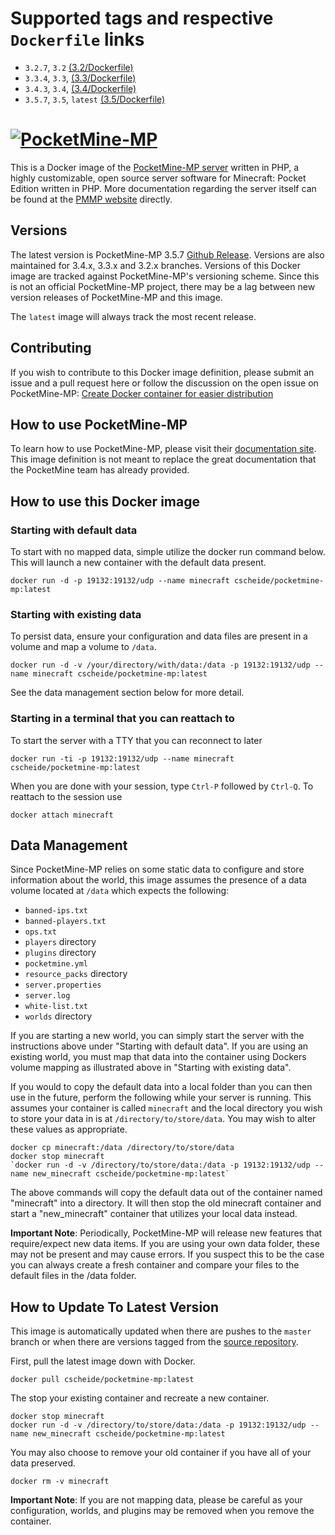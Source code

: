 # Supported tags and respective `Dockerfile` links

* `3.2.7`, `3.2` [(3.2/Dockerfile)](https://github.com/crscheid/pocketmine-mp/blob/master/3.2/Dockerfile)
* `3.3.4`, `3.3`, [(3.3/Dockerfile)](https://github.com/crscheid/pocketmine-mp/blob/master/3.3/Dockerfile)
* `3.4.3`, `3.4`, [(3.4/Dockerfile)](https://github.com/crscheid/pocketmine-mp/blob/master/3.4/Dockerfile)
* `3.5.7`, `3.5`, `latest` [(3.5/Dockerfile)](https://github.com/crscheid/pocketmine-mp/blob/master/3.5/Dockerfile)

# [![PocketMine-MP](http://cdn.pocketmine.net/img/PocketMine-MP-h.png)](https://pmmp.io)


This is a Docker image of the [PocketMine-MP server](https://www.pmmp.io/) written in PHP, a highly customizable, open source server software for Minecraft: Pocket Edition written in PHP. More documentation regarding the server itself can be found at the [PMMP website](https://www.pmmp.io/) directly.

## Versions

The latest version is PocketMine-MP 3.5.7 [Github Release](https://github.com/pmmp/PocketMine-MP/releases/tag/3.5.7). Versions are also maintained for 3.4.x, 3.3.x and 3.2.x branches. Versions of this Docker image are tracked against PocketMine-MP's versioning scheme. Since this is not an official PocketMine-MP project, there may be a lag between new version releases of PocketMine-MP and this image.

The `latest` image will always track the most recent release.

## Contributing

If you wish to contribute to this Docker image definition, please submit an issue and a pull request here or follow the discussion on the open issue on PocketMine-MP:  [Create Docker container for easier distribution](https://github.com/pmmp/PocketMine-MP/issues/928)

## How to use PocketMine-MP

To learn how to use PocketMine-MP, please visit their [documentation site](http://pmmp.readthedocs.org/). This image definition is not meant to replace the great documentation that the PocketMine team has already provided.

## How to use this Docker image

### Starting with default data

To start with no mapped data, simple utilize the docker run command below. This will launch a new container with the default data present.

`docker run -d -p 19132:19132/udp --name minecraft cscheide/pocketmine-mp:latest`

### Starting with existing data

To persist data, ensure your configuration and data files are present in a volume and map a volume to `/data`.

`docker run -d -v /your/directory/with/data:/data -p 19132:19132/udp --name minecraft cscheide/pocketmine-mp:latest`

See the data management section below for more detail.

### Starting in a terminal that you can reattach to

To start the server with a TTY that you can reconnect to later

`docker run -ti -p 19132:19132/udp --name minecraft cscheide/pocketmine-mp:latest`

When you are done with your session, type `Ctrl-P` followed by `Ctrl-Q`. To reattach to the session use

`docker attach minecraft`

## Data Management

Since PocketMine-MP relies on some static data to configure and store information about the world, this image assumes the presence of a data volume located at `/data` which expects the following:

* `banned-ips.txt`
* `banned-players.txt`
* `ops.txt`
* `players` directory
* `plugins` directory
* `pocketmine.yml`
* `resource_packs` directory
* `server.properties`
* `server.log`
* `white-list.txt`
* `worlds` directory

If you are starting a new world, you can simply start the server with the instructions above under "Starting with default data". If you are using an existing world, you must map that data into the container using Dockers volume mapping as illustrated above in "Starting with existing data".

If you would to copy the default data into a local folder than you can then use in the future, perform the following while your server is running. This assumes your container is called `minecraft` and the local directory you wish to store your data in is at `/directory/to/store/data`. You may wish to alter these values as appropriate.

```
docker cp minecraft:/data /directory/to/store/data
docker stop minecraft
`docker run -d -v /directory/to/store/data:/data -p 19132:19132/udp --name new_minecraft cscheide/pocketmine-mp:latest`
```

The above commands will copy the default data out of the container named "minecraft" into a directory. It will then stop the old minecraft container and start a "new_minecraft" container that utilizes your local data instead.

**Important Note**: Periodically, PocketMine-MP will release new features that require/expect new data items. If you are using your own data folder, these may not be present and may cause errors. If you suspect this to be the case you can always create a fresh container and compare your files to the default files in the /data folder.

## How to Update To Latest Version

This image is automatically updated when there are pushes to the `master` branch or when there are versions tagged from the [source repository](https://github.com/crscheid/pocketmine-mp).

First, pull the latest image down with Docker.

```
docker pull cscheide/pocketmine-mp:latest
```

The stop your existing container and recreate a new container.

```
docker stop minecraft
docker run -d -v /directory/to/store/data:/data -p 19132:19132/udp --name new_minecraft cscheide/pocketmine-mp:latest
```

You may also choose to remove your old container if you have all of your data preserved.

```
docker rm -v minecraft
```

**Important Note**: If you are not mapping data, please be careful as your configuration, worlds, and plugins may be removed when you remove the container.
